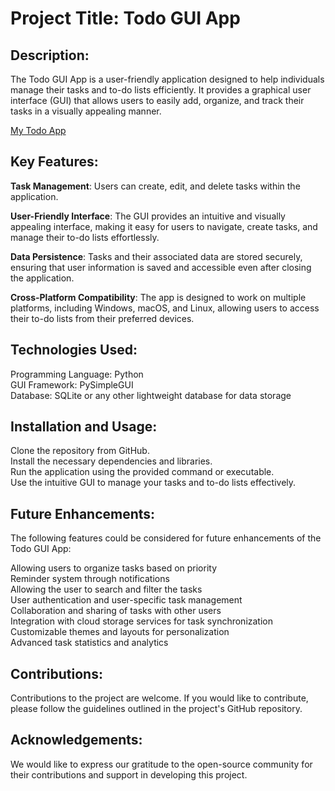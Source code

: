 # Project Title: Todo GUI App
## Description:
The Todo GUI App is a user-friendly application designed to help individuals manage their tasks and to-do lists efficiently. It provides a graphical user interface (GUI) that allows users to easily add, organize, and track their tasks in a visually appealing manner.

[My Todo App](https://github.com/SubhojitGuin/my-todo-app/blob/551efee1127f443f2b0c2aba4245eed06622417a/My%20Todo%20App.jpg)
## Key Features:
**Task Management**: Users can create, edit, and delete tasks within the application.

**User-Friendly Interface**: The GUI provides an intuitive and visually appealing interface, making it easy for users to navigate, create tasks, and manage their to-do lists effortlessly.

**Data Persistence**: Tasks and their associated data are stored securely, ensuring that user information is saved and accessible even after closing the application.

**Cross-Platform Compatibility**: The app is designed to work on multiple platforms, including Windows, macOS, and Linux, allowing users to access their to-do lists from their preferred devices.

## Technologies Used:
Programming Language: Python <br>
GUI Framework: PySimpleGUI <br>
Database: SQLite or any other lightweight database for data storage <br>

## Installation and Usage:
Clone the repository from GitHub.<br>
Install the necessary dependencies and libraries.<br>
Run the application using the provided command or executable.<br>
Use the intuitive GUI to manage your tasks and to-do lists effectively.<br>

## Future Enhancements:
The following features could be considered for future enhancements of the Todo GUI App:

Allowing users to organize tasks based on priority <br>
Reminder system through notifications <br>
Allowing the user to search and filter the tasks <br>
User authentication and user-specific task management <br>
Collaboration and sharing of tasks with other users <br>
Integration with cloud storage services for task synchronization <br>
Customizable themes and layouts for personalization <br>
Advanced task statistics and analytics <br>

## Contributions:
Contributions to the project are welcome. If you would like to contribute, please follow the guidelines outlined in the project's GitHub repository.

## Acknowledgements:
We would like to express our gratitude to the open-source community for their contributions and support in developing this project.
